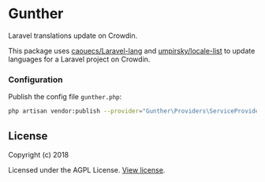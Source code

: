 # Gunther
Laravel translations update on Crowdin.

This package uses [caouecs/Laravel-lang](https://packagist.org/packages/caouecs/laravel-lang) and [umpirsky/locale-list](https://packagist.org/packages/umpirsky/locale-list) to update languages for a Laravel project on Crowdin.


### Configuration

Publish the config file `gunther.php`:

``` bash
php artisan vendor:publish --provider="Gunther\Providers\ServiceProvider" --tag=config
```

## License

Copyright (c) 2018

Licensed under the AGPL License. [View license](/LICENSE).
